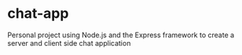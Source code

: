 # chat-app
Personal project using Node.js and the Express framework to create a server and client side chat application
